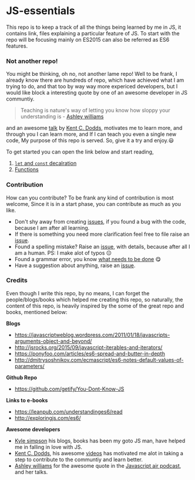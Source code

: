 # JS-essentials

This repo is to keep a track of all the things being learned by me in JS, it contains link,
files explaining a particular feature of JS.
To start with the repo will be focusing mainly on ES2015 can also be referred as ES6 features.

### Not another repo!
You might be thinking, oh no, not another lame repo! Well to be frank, I already know there are hundreds of repo,
which have achieved what I am trying to do, and that too by way way more expericed developers, but I would like block a interesting quote by one of an awesome developer in JS communtiy.

> Teaching is nature's way of letting you know how sloppy your understanding is - [Ashley williams](https://github.com/ashleygwilliams)

and an awesome [talk](https://www.youtube.com/watch?v=HjgZQeMrw6c&feature=youtu.be) by [Kent C. Dodds](https://github.com/kentcdodds), motivates me to learn more, and through you I can learn more, and If I can teach you even a single new code, My purpose of this repo is served. So, give it a try and enjoy.😃

To get started you can open the link below and start reading,

1. [`let` and `const` decalration](https://github.com/anirudh-modi/JS-essentials/blob/master/let%20and%20const.md)
2. [Functions](https://github.com/anirudh-modi/JS-essentials/blob/master/Functions.md)


### Contribution
How can you contribute? 
To be frank any kind of contribution is most welcome, Since it is in a start phase, you can contribute as much as you like.

* Don't shy away from creating [issues](https://github.com/anirudh-modi/JS-essentials/issues), if you found a bug with the code, because I am after all learning.
* If there is something you need more clarification feel free to file raise an [issue](https://github.com/anirudh-modi/JS-essentials/issues).
* Found a spelling mistake? Raise an [issue](https://github.com/anirudh-modi/JS-essentials/issues), with details, because after all I am a human. PS: I make alot of typos 😐
* Found a grammar error, you know [what needs to be done](https://github.com/anirudh-modi/JS-essentials/issues) 😋
* Have a suggestion about anything, raise an [issue](https://github.com/anirudh-modi/JS-essentials/issues).


### Credits
Even though I write this repo, by no means, I can forget the people/blogs/books which helped me creating this repo, so naturally, the content of this repo, is heavily inspired by the some of the great repo and books, mentioned below:

**Blogs**
* https://javascriptweblog.wordpress.com/2011/01/18/javascripts-arguments-object-and-beyond/
* http://jsrocks.org/2015/09/javascript-iterables-and-iterators/
* https://ponyfoo.com/articles/es6-spread-and-butter-in-depth
* http://dmitrysoshnikov.com/ecmascript/es6-notes-default-values-of-parameters/

**Github Repo**
* https://github.com/getify/You-Dont-Know-JS

**Links to e-books** 
* https://leanpub.com/understandinges6/read
* http://exploringjs.com/es6/

**Awesome developers**
* [Kyle simpson](https://github.com/getify) his blogs, books has been my goto JS man, have helped me in falling in love with JS.
* [Kent C. Dodds](https://github.com/kentcdodds), his awesome [videos](https://www.youtube.com/watch?v=HjgZQeMrw6c&feature=youtu.be) has motivated me alot in taking a step to contribute to the communtiy and learn better.
* [Ashley williams](https://github.com/ashleygwilliams) for the awesome quote in the [Javascript air podcast](https://javascriptair.com/episodes/2015-12-16/), and her talks.
